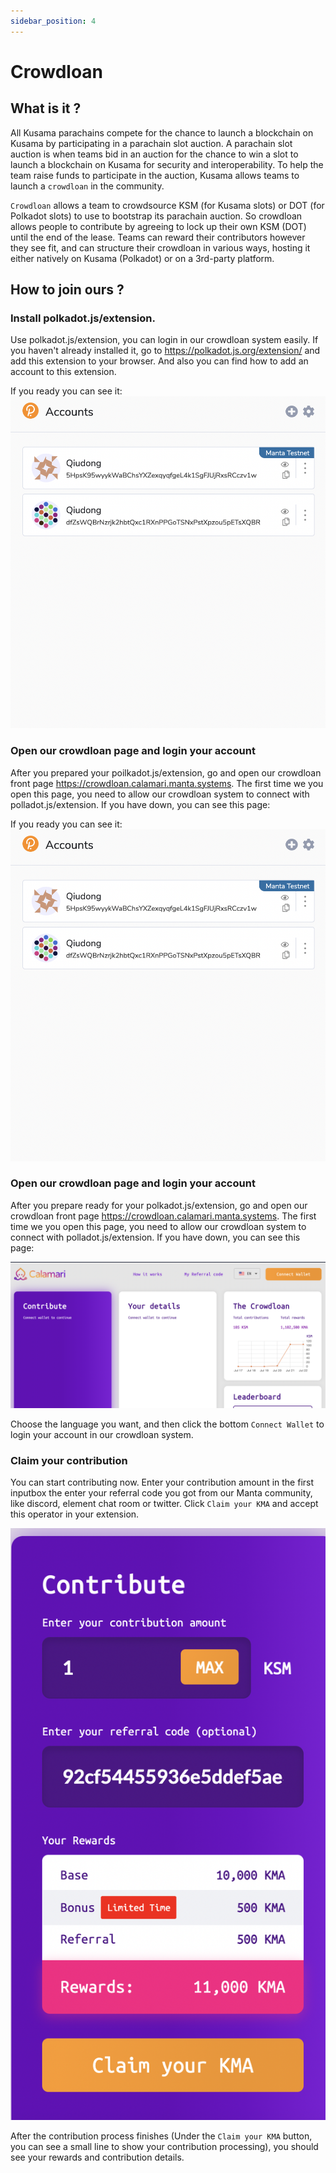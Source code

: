 ```yaml
---
sidebar_position: 4
---
```


# Crowdloan

## What is it ?

All Kusama parachains compete for the chance to launch a blockchain on Kusama by participating in a parachain slot auction. A parachain slot auction is when teams bid in an auction for the chance to win a slot to launch a blockchain on Kusama for security and interoperability. To help the team raise funds to participate in the auction, Kusama allows teams to launch a `crowdloan` in the community.


`Crowdloan` allows a team to crowdsource KSM (for Kusama slots) or DOT (for Polkadot slots) to use to bootstrap its parachain auction. So crowdloan allows people to contribute by agreeing to lock up their own KSM (DOT) until the end of the lease. Teams can reward their contributors however they see fit, and can structure their crowdloan in various ways, hosting it either natively on Kusama (Polkadot) or on a 3rd-party platform. 

## How to join ours ?

### **Install polkadot.js/extension.**

Use polkadot.js/extension, you can login in our crowdloan system easily. If you haven't already installed it, go to https://polkadot.js.org/extension/ and add this extension to your browser. And also you can find how to add an account to this extension.

If you ready you can see it: ![PJS-EX](crowdloan.assets/PJS-EX.png)

### **Open our crowdloan page and login your account**

After you prepared your poilkadot.js/extension, go and open our crowdloan front page https://crowdloan.calamari.manta.systems. The first time we you open this page, you need to allow our crowdloan system to connect with polladot.js/extension. If you have down, you can see this page:

If you ready you can see it: ![PJS-EX](crowdloan.assets/PJS-EX.png)

### **Open our crowdloan page and login your account**

After you prepare ready for your polkadot.js/extension, go and open our crowdloan front page https://crowdloan.calamari.manta.systems. The first time we you open this page, you need to allow our crowdloan system to connect with polladot.js/extension. If you have down, you can see this page:

![Calamari-crowdloan](crowdloan.assets/Calamari-crowdloan.png)

Choose the language you want, and then click the bottom `Connect Wallet` to login your account in our crowdloan system.

### **Claim your contribution**

You can start contributing now. Enter your contribution amount in the first inputbox the enter your referral code you got from our Manta community, like discord, element chat room or twitter. Click `Claim your KMA` and accept this operator in your extension. 

![contribution](crowdloan.assets/contribution.png)

After the contribution process finishes (Under the `Claim your KMA` button, you can see a small line to show your contribution processing), you should see your rewards and contribution details.